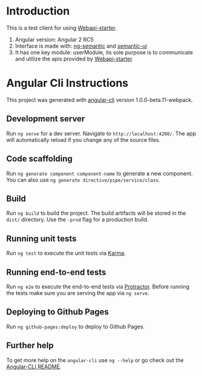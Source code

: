 # Introduction

This is a test client for using [Webapi-starter](https://github.com/angular-bbs/webapi-starter).

1. Angular version: Angular 2 RC5
1. Interface is made with: [ng-semantic](https://github.com/vladotesanovic/ngSemantic) and [semantic-ui](http://semantic-ui.com/)
1. It has one key module: userModule, its sole purpose is to communicate and utilize the apis provided by [Webapi-starter](https://github.com/angular-bbs/webapi-starter).

# Angular Cli Instructions

This project was generated with [angular-cli](https://github.com/angular/angular-cli) version 1.0.0-beta.11-webpack.

## Development server
Run `ng serve` for a dev server. Navigate to `http://localhost:4200/`. The app will automatically reload if you change any of the source files.

## Code scaffolding

Run `ng generate component component-name` to generate a new component. You can also use `ng generate directive/pipe/service/class`.

## Build

Run `ng build` to build the project. The build artifacts will be stored in the `dist/` directory. Use the `-prod` flag for a production build.

## Running unit tests

Run `ng test` to execute the unit tests via [Karma](https://karma-runner.github.io).

## Running end-to-end tests

Run `ng e2e` to execute the end-to-end tests via [Protractor](http://www.protractortest.org/). 
Before running the tests make sure you are serving the app via `ng serve`.

## Deploying to Github Pages

Run `ng github-pages:deploy` to deploy to Github Pages.

## Further help

To get more help on the `angular-cli` use `ng --help` or go check out the [Angular-CLI README](https://github.com/angular/angular-cli/blob/master/README.md).
